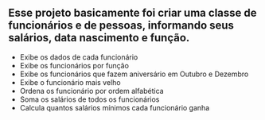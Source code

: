 ## Esse projeto basicamente foi criar uma classe de funcionários e de pessoas, informando seus salários, data nascimento e função.
- Exibe os dados de cada funcionário
- Exibe os funcionários por função
- Exibe os funcionários que fazem aniversário em Outubro e Dezembro
- Exibe o funcionário mais velho
- Ordena os funcionário por ordem alfabética
- Soma os salários de todos os funcionários
- Calcula quantos salários mínimos cada funcionário ganha
